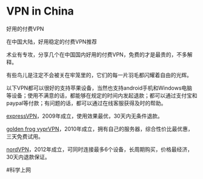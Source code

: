 # VPN in China
好用的付费VPN

在中国大陆，好用稳定的付费VPN推荐

术业有专攻，分享几个在中国国内好用的付费VPN，免费的才是最贵的，不多解释。

有些鸟儿是注定不会被关在牢笼里的，它们的每一片羽毛都闪耀着自由的光辉。

以下VPN都可以很好的支持苹果设备，当然也支持android手机和Windows电脑等设备；使用不满意的话，都能够在规定的时间内发起退款；都可以通过支付宝和paypal等付款；有问题的话，都可以通过在线客服获得及时的帮助。

[expressVPN](http://www.linkev.com/?a_fid=clover)，2009年成立，使用效果最优，30天内无条件退款。

[golden frog vyprVPN](https://www.goldenfrog.com/zh/vyprvpn?offer_id=174&aff_id=3008)，2010年成立，拥有自己的服务器，综合性价比最优惠，三天免费试用。

[nordVPN](https://go.nordvpn.net/aff_c?offer_id=15&aff_id=13110)，2012年成立，可同时连接最多6个设备，长周期购买，价格最经济，30天内退款保证。

#科学上网

